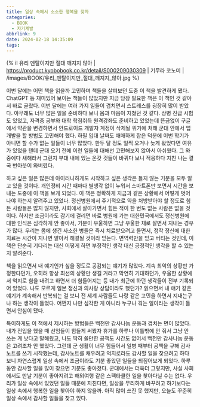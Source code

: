 ```yaml
---
title: 일상 속에서 소소한 행복을 찾자
categories:
  - BOOK
  - 자기계발
abbrlink: 9
date: 2024-02-18 14:35:09
tags:
---
```


{% il 유리 멘탈이지만 절대 깨지지 않아 | https://product.kyobobook.co.kr/detail/S000209030309 | 기무라 코노미 | /images/BOOK/유리_멘탈이지만_절대_깨지지_않아.jpg %}

이번 달에는 어떤 책을 읽을까 고민하며 책들을 살펴보던 도중 이 책을 발견하게 됐다. ChatGPT 등 재미있어 보이는 책들이 많았지만 지금 당장 필요한 책은 이 책인 것 같아서 바로 골랐다. 이번 달에는 여러 가지 일들이 겹치면서 스트레스를 굉장히 많이 받았다. 아무래도 너무 많은 일을 준비하다 보니 몸과 마음이 지쳤던 것 같다. 상병 진급 시험도 있었고, 자격증 공부와 대학 학점취득 원격강좌도 준비하고 있었는데 뜬금없이 구글에서 약관을 변경하면서 안드로이드 개발자 계정이 삭제될 위기에 처해 군대 안에서 앱 개발을 할 방법도 고민해야 했다. 하필 입대 날짜도 애매하게 잡은 덕분에 이번 학기가 아니면 할 수가 없는 일들이 너무 많았다. 한두 달 정도 일찍 오거나 늦게 왔었다면 여유가 있었을 텐데 군대 오기 전에 이런 일들에 대해선 고민해보지 않아서 아쉬웠다. 그 와중에다 새해라서 그런지 부대 내에 있는 온갖 것들이 바뀌다 보니 적응하다 지친 나는 결국 번아웃이 와버렸다.

하고 싶은 일은 많은데 아이러니하게도 시작하고 싶은 생각은 들지 않는 기분을 모두 알고 있을 것이다. 개인정비 시간 때마다 별생각 없이 누워서 스마트폰만 보면서 시간을 보내는 도중에 이 책을 보게 되었다. 이 책은 정확하게 지금과 같은 상황에서 어떻게 벗어나야 하는지 알려주고 있었다. 정신병원에서 주기적으로 약을 처방받아야 할 정도로 힘든 사람들은 많지 않지만, 사회에서 살아가면서 힘든 적이 한 번도 없는 사람은 없을 것이다. 하지만 조금이라도 감기에 걸리면 바로 병원에 가는 대한민국에서도 정신병원에 대한 인식은 심각하게 안 좋아서, 기분이 우울하면 그냥 우울한 채로 살면서 지내는 경우가 많다. 우리는 몸에 생긴 사소한 병들은 즉시 치료받으려고 들면서, 정작 정신에 대한 치료는 시간이 지나면 알아서 해결될 것이라 믿는다. 면역력만을 믿고 버티는 것인데, 이 책은 단순히 기다리는 대신 어떻게 하면 부정적인 생각 대신 긍정적인 생각을 할 수 있는지 알려준다.

책을 읽으면서 내 얘기인가 싶을 정도로 공감되는 얘기가 많았다. 계속 최악의 상황만 가정한다던가, 오히려 항상 최선의 상황만 생길 거라고 막연히 기대하던가, 우울한 상황에서 억지로 힘을 내려고 하면서 더 힘들어지는 등 내가 최근에 하던 생각들이 전부 기록되어 있었다. 나도 모르게 일본 정신과 의사랑 상담이라도 했던가? 읽으면서 내 얘기 같은 얘기가 계속해서 반복되는 걸 보니 전 세계 사람들도 나랑 같은 고민을 하면서 지내는구나 하는 생각이 들었다. 어쩐지 나만 심각한 게 아니라 누구나 겪는 일이라는 생각이 들면서 안심이 됐다.

특이하게도 이 책에서 제시하는 방법들은 백천만 감사나눔 운동과 겹치는 면이 많았다. 내가 전입을 했을 때 선임들이 힘들게 써봤자 휴가를 하루나 이틀밖에 안 줘서 그냥 안 쓰는 게 낫다고 말해줬고, 나도 딱히 쓸만한 공책도 시간도 없어서 백천만 감사나눔 운동은 고려조차 안 했었다. 그런데 군 생활이 너무 힘들어서 일병 때부터 공책을 구해 감사노트를 쓰기 시작했는데, 감사노트를 채우려고 억지로라도 감사할 일을 찾으려고 하다 보니 자연스럽게 일상 속에서 조금이라도 기분 좋았던 일들을 되짚어보게 되었다. 하루 동안 감사할 일을 많이 찾으면 기분도 좋아졌다. 군대에서는 더욱더 그렇지만, 사실 사회에서도 만날 기분이 좋아지려고 해외여행 같은 스펙타클한 일을 찾아다닐 수는 없다. 우리가 일상 속에서 있었던 일들 때문에 지친다면, 일상을 무리하게 바꾸려고 하기보다는 일상 속에서 행복한 일을 찾아야 하지 않을까. 아직 많이 쓰진 못 했지만, 오늘도 꾸준히 일상 속에서 감사할 일들을 찾고 있다.
